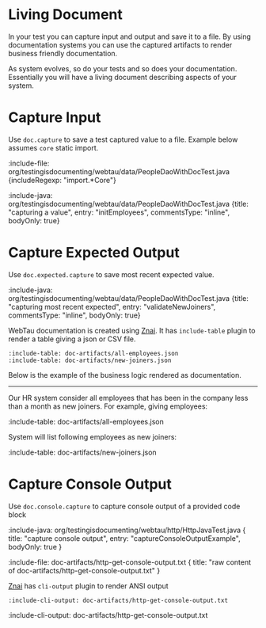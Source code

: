 # Living Document

In your test you can capture input and output and save it to a file. 
By using documentation systems you can use the captured artifacts to render business friendly documentation.

As system evolves, so do your tests and so does your documentation. Essentially you will have a living document describing aspects of your system.   

# Capture Input

Use `doc.capture` to save a test captured value to a file.
Example below assumes `core` static import.

:include-file: org/testingisdocumenting/webtau/data/PeopleDaoWithDocTest.java {includeRegexp: "import.*Core"}

:include-java: org/testingisdocumenting/webtau/data/PeopleDaoWithDocTest.java {title: "capturing a value", entry: "initEmployees", commentsType: "inline", bodyOnly: true}

# Capture Expected Output 

Use `doc.expected.capture` to save most recent expected value.

:include-java: org/testingisdocumenting/webtau/data/PeopleDaoWithDocTest.java {title: "capturing most recent expected", entry: "validateNewJoiners", commentsType: "inline", bodyOnly: true}

WebTau documentation is created using [Znai](https://github.org/testingisdocumenting/znai).
It has `include-table` plugin to render a table giving a json or CSV file.

```text
:include-table: doc-artifacts/all-employees.json
:include-table: doc-artifacts/new-joiners.json
```

Below is the example of the business logic rendered as documentation.

---

Our HR system consider all employees that has been in the company less than a month as new joiners.
For example, giving employees:

:include-table: doc-artifacts/all-employees.json

System will list following employees as new joiners:

:include-table: doc-artifacts/new-joiners.json

# Capture Console Output

Use `doc.console.capture` to capture console output of a provided code block

:include-java: org/testingisdocumenting/webtau/http/HttpJavaTest.java {
  title: "capture console output",
  entry: "captureConsoleOutputExample",
  bodyOnly: true
}

:include-file: doc-artifacts/http-get-console-output.txt {
  title: "raw content of doc-artifacts/http-get-console-output.txt"
}

[Znai](https://github.org/testingisdocumenting/znai) has `cli-output` plugin to render ANSI output

    :include-cli-output: doc-artifacts/http-get-console-output.txt

:include-cli-output: doc-artifacts/http-get-console-output.txt
